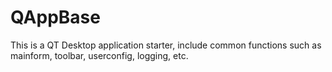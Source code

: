# QAppBase

This is a QT Desktop application starter, include common functions such as mainform, toolbar, userconfig, logging, etc.
